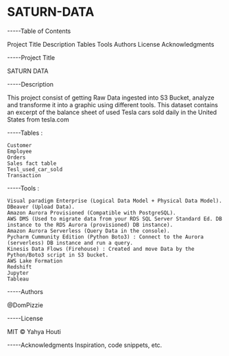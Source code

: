# SATURN-DATA

-----Table of Contents

Project Title
Description
Tables
Tools 
Authors
License
Acknowledgments

-----Project Title

SATURN DATA

-----Description

This project consist of getting Raw Data ingested into S3 Bucket, analyze and transforme it into a graphic using different tools.
This dataset contains an excerpt of the balance sheet of used Tesla cars sold daily in the United States from tesla.com


-----Tables :

	Customer
	Employee
	Orders
	Sales fact table
	Tesl_used_car_sold
	Transaction
	
-----Tools :

	Visual paradigm Enterprise (Logical Data Model + Physical Data Model).
	DBeaver (Upload Data).
	Amazon Aurora Provisioned (Compatible with PostgreSQL).
	AWS DMS (Used to migrate data from your RDS SQL Server Standard Ed. DB instance to the RDS Aurora (provisioned) DB instance).
	Amazon Aurora Serverless (Query Data in the console).
	Pycharm Cummunity Edition (Python Boto3) : Connect to the Aurora (serverless) DB instance and run a query.
	Kinesis Data Flows (Firehouse) : Created and move Data by the Python/Boto3 script in S3 bucket.
	AWS Lake Formation
	Redshift
	Jupyter
	Tableau

-----Authors

@DomPizzie

-----License

MIT © Yahya Houti

-----Acknowledgments
Inspiration, code snippets, etc.